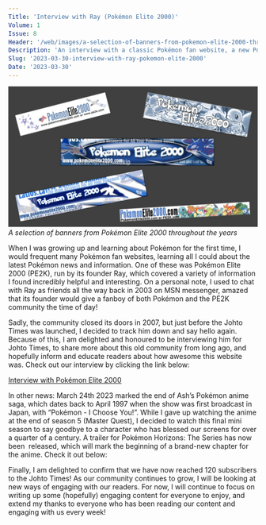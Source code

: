 ```yaml
---
Title: 'Interview with Ray (Pokémon Elite 2000)'
Volume: 1
Issue: 8
Header: '/web/images/a-selection-of-banners-from-pokemon-elite-2000-throughout-the-years.png'
Description: 'An interview with a classic Pokémon fan website, a new Pokémon anime, and looking ahead at the future of Johto Times.'
Slug: '2023-03-30-interview-with-ray-pokemon-elite-2000'
Date: '2023-03-30'
---
```



[![A selection of banners from Pokémon Elite 2000 throughout the years](/web/images/a-selection-of-banners-from-pokemon-elite-2000-throughout-the-years.png)](/web/images/a-selection-of-banners-from-pokemon-elite-2000-throughout-the-years.png)*A selection of banners from Pokémon Elite 2000 throughout the years*



When I was growing up and learning about Pokémon for the first time, I would frequent many Pokémon fan websites, learning all I could about the latest Pokémon news and information. One of these was Pokémon Elite 2000 (PE2K), run by its founder Ray, which covered a variety of information I found incredibly helpful and interesting. On a personal note, I used to chat with Ray as friends all the way back in 2003 on MSN messenger, amazed that its founder would give a fanboy of both Pokémon and the PE2K community the time of day!

Sadly, the community closed its doors in 2007, but just before the Johto Times was launched, I decided to track him down and say hello again. Because of this, I am delighted and honoured to be interviewing him for Johto Times, to share more about this old community from long ago, and hopefully inform and educate readers about how awesome this website was. Check out our interview by clicking the link below:

[Interview with Pokémon Elite 2000](https://johto.substack.com/p/interview-with-pokemon-elite-2000)

In other news: March 24th 2023 marked the end of Ash’s Pokémon anime saga, which dates back to April 1997 when the show was first broadcast in Japan, with “Pokémon - I Choose You!”. While I gave up watching the anime at the end of season 5 (Master Quest), I decided to watch this final mini season to say goodbye to a character who has blessed our screens for over a quarter of a century. A trailer for Pokémon Horizons: The Series has now been  released, which will mark the beginning of a brand-new chapter for the anime. Check it out below:

Finally, I am delighted to confirm that we have now reached 120 subscribers to the Johto Times! As our community continues to grow, I will be looking at new ways of engaging with our readers. For now, I will continue to focus on writing up some (hopefully) engaging content for everyone to enjoy, and extend my thanks to everyone who has been reading our content and engaging with us every week!